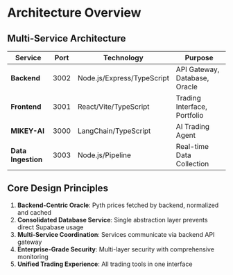 # Architecture Overview

## Multi-Service Architecture

| Service | Port | Technology | Purpose |
|---------|------|------------|---------|
| **Backend** | 3002 | Node.js/Express/TypeScript | API Gateway, Database, Oracle |
| **Frontend** | 3001 | React/Vite/TypeScript | Trading Interface, Portfolio |
| **MIKEY-AI** | 3000 | LangChain/TypeScript | AI Trading Agent |
| **Data Ingestion** | 3003 | Node.js/Pipeline | Real-time Data Collection |

## Core Design Principles

1. **Backend-Centric Oracle**: Pyth prices fetched by backend, normalized and cached
2. **Consolidated Database Service**: Single abstraction layer prevents direct Supabase usage
3. **Multi-Service Coordination**: Services communicate via backend API gateway
4. **Enterprise-Grade Security**: Multi-layer security with comprehensive monitoring
5. **Unified Trading Experience**: All trading tools in one interface
